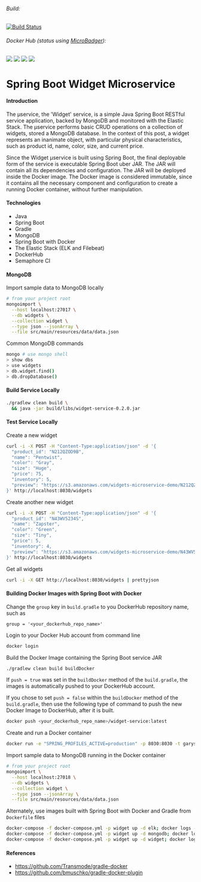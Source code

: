 ###### Build:

[![Build Status](https://semaphoreci.com/api/v1/garystafford/widget-service-demo/branches/master/badge.svg)](https://semaphoreci.com/garystafford/widget-service-demo)

###### Docker Hub (_status using [MicroBadger](https://microbadger.com/#/)_):

[![](https://images.microbadger.com/badges/version/garystafford/widget-service.svg)](https://microbadger.com/images/garystafford/widget-service "Get your own version badge on microbadger.com")  [![](https://images.microbadger.com/badges/image/garystafford/widget-service.svg)](https://microbadger.com/images/garystafford/widget-service "Get your own image badge on microbadger.com")
[![](https://images.microbadger.com/badges/commit/garystafford/widget-service.svg)](https://microbadger.com/images/garystafford/widget-service "Get your own commit badge on microbadger.com")
[![](https://images.microbadger.com/badges/license/garystafford/widget-service.svg)](https://microbadger.com/images/garystafford/widget-service "Get your own license badge on microbadger.com")

# Spring Boot Widget Microservice

#### Introduction

The µservice, the 'Widget' service, is a simple Java Spring Boot RESTful service application, backed by MongoDB and monitored with the Elastic Stack. The µservice performs basic CRUD operations on a collection of widgets, stored a MongoDB database. In the context of this post, a widget represents an inanimate object, with particular physical characteristics, such as product id, name, color, size, and current price.

Since the Widget µservice is built using Spring Boot, the final deployable form of the service is executable Spring Boot uber JAR. The JAR will contain all its dependencies and configuration. The JAR will be deployed inside the Docker image. The Docker image is considered immutable, since it contains all the necessary component and configuration to create a running Docker container, without further manipulation.

#### Technologies

-   Java
-   Spring Boot
-   Gradle
-   MongoDB
-   Spring Boot with Docker
-   The Elastic Stack (ELK and Filebeat)
-   DockerHub
-   Semaphore CI

#### MongoDB

Import sample data to MongoDB locally

```bash
# from your project root
mongoimport \
  --host localhost:27017 \
  --db widgets \
  --collection widget \
  --type json --jsonArray \
  --file src/main/resources/data/data.json
```

Common MongoDB commands

```bash
mongo # use mongo shell
> show dbs
> use widgets
> db.widget.find()
> db.dropDatabase()
```

#### Build Service Locally

```bash
./gradlew clean build \
  && java -jar build/libs/widget-service-0.2.0.jar
```

#### Test Service Locally

Create a new widget

```bash
curl -i -X POST -H "Content-Type:application/json" -d '{
  "product_id": "N212QZOD9B",
  "name": "Pentwist",
  "color": "Gray",
  "size": "Huge",
  "price": 75,
  "inventory": 5,
  "preview": "https://s3.amazonaws.com/widgets-microservice-demo/N212QZOD9B.png"
}' http://localhost:8030/widgets
```

Create another new widget

```bash
curl -i -X POST -H "Content-Type:application/json" -d '{
  "product_id": "N43WV5234S",
  "name": "Zapster",
  "color": "Green",
  "size": "Tiny",
  "price": 5,
  "inventory": 4,
  "preview": "https://s3.amazonaws.com/widgets-microservice-demo/N43WV5234S.png"
}' http://localhost:8030/widgets
```

Get all widgets

```bash
curl -i -X GET http://localhost:8030/widgets | prettyjson
```

#### Building Docker Images with Spring Boot with Docker

Change the `group` key in `build.gradle` to you DockerHub repository name, such as

```text
group = '<your_dockerhub_repo_name>'
```

Login to your Docker Hub account from command line

```bash
docker login
```

Build the Docker Image containing the Spring Boot service JAR

```bash
./gradlew clean build buildDocker
```

If `push = true` was set in the `buildDocker` method of the `build.gradle`, the images
is automatically pushed to your DockerHub account.

If you chose to set `push = false` within the `buildDocker` method of the `build.gradle`,
then use the following type of command to push the new Docker Image to DockerHub, after it is built.

```bash
docker push <your_dockerhub_repo_name>/widget-service:latest
```

Create and run a Docker container

```bash
docker run -e "SPRING_PROFILES_ACTIVE=production" -p 8030:8030 -t garystafford/widget-service
```

Import sample data to MongoDB running in the Docker container

```bash
# from your project root
mongoimport \
  --host localhost:27018 \
  --db widgets \
  --collection widget \
  --type json --jsonArray \
  --file src/main/resources/data/data.json
```

Alternately, use images built with Spring Boot with Docker and Gradle from `Dockerfile` files

```bash
docker-compose -f docker-compose.yml -p widget up -d elk; docker logs --follow elk # ^C to exit
docker-compose -f docker-compose.yml -p widget up -d mongodb; docker logs --follow mongodb
docker-compose -f docker-compose.yml -p widget up -d widget; docker logs --follow widget
```

#### References

-   <https://github.com/Transmode/gradle-docker>
-   <https://github.com/bmuschko/gradle-docker-plugin>
